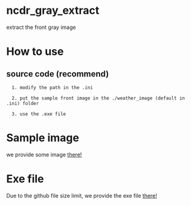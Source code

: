 # ncdr_gray_extract
 extract the front gray image 

# How to use

 ## source code (recommend)
 ```
   1. modify the path in the .ini

   2. put the sample front image in the ./weather_image (default in .ini) folder

   3. use the .exe file
```
# Sample image

we provide some image [there!](https://drive.google.com/drive/folders/1o6EcvwDACSFmxB4M3C2vVPyyqjBxo0E-)

# Exe file

Due to the github file size limit, we provide the exe file [there!](https://drive.google.com/drive/folders/1_dSlG-W-W66lBJEQMgiVOhqV4VdVxS3J)
